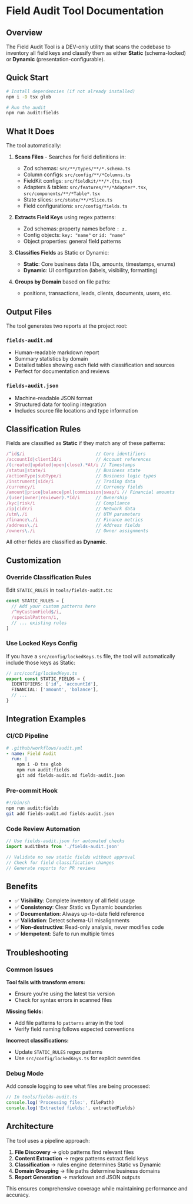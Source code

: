# Field Audit Tool Documentation

## Overview

The Field Audit Tool is a DEV-only utility that scans the codebase to inventory all field keys and classify them as either **Static** (schema-locked) or **Dynamic** (presentation-configurable).

## Quick Start

```bash
# Install dependencies (if not already installed)
npm i -D tsx glob

# Run the audit
npm run audit:fields
```

## What It Does

The tool automatically:

1. **Scans Files** - Searches for field definitions in:
   - Zod schemas: `src/**/types/**/*.schema.ts`
   - Column configs: `src/config/**/*Columns.ts`
   - FieldKit configs: `src/fieldkit/**/*.{ts,tsx}`
   - Adapters & tables: `src/features/**/*Adapter*.tsx`, `src/components/**/*Table*.tsx`
   - State slices: `src/state/**/*Slice.ts`
   - Field configurations: `src/config/fields.ts`

2. **Extracts Field Keys** using regex patterns:
   - Zod schemas: property names before `: z.`
   - Config objects: `key: "name"` or `id: "name"`
   - Object properties: general field patterns

3. **Classifies Fields** as Static or Dynamic:
   - **Static**: Core business data (IDs, amounts, timestamps, enums)
   - **Dynamic**: UI configuration (labels, visibility, formatting)

4. **Groups by Domain** based on file paths:
   - positions, transactions, leads, clients, documents, users, etc.

## Output Files

The tool generates two reports at the project root:

### `fields-audit.md`
- Human-readable markdown report
- Summary statistics by domain
- Detailed tables showing each field with classification and sources
- Perfect for documentation and reviews

### `fields-audit.json`
- Machine-readable JSON format
- Structured data for tooling integration
- Includes source file locations and type information

## Classification Rules

Fields are classified as **Static** if they match any of these patterns:

```typescript
/^id$/i                           // Core identifiers
/accountId|clientId/i             // Account references
/(created|updated|open|close).*At/i // Timestamps
/status|state/i                   // Business state
/actionType|subType/i             // Business logic types
/instrument|side/i                // Trading data
/currency/i                       // Currency fields
/amount|price|balance|pnl|commission|swap/i // Financial amounts
/(user|owner|reviewer).*Id/i      // Ownership
/kyc|risk/i                       // Compliance
/ip|cidr/i                        // Network data
/utm\./i                          // UTM parameters
/finance\./i                      // Finance metrics
/address\./i                      // Address fields
/owners\./i                       // Owner assignments
```

All other fields are classified as **Dynamic**.

## Customization

### Override Classification Rules

Edit `STATIC_RULES` in `tools/fields-audit.ts`:

```typescript
const STATIC_RULES = [
  // Add your custom patterns here
  /^myCustomField$/i,
  /specialPattern/i,
  // ... existing rules
]
```

### Use Locked Keys Config

If you have a `src/config/lockedKeys.ts` file, the tool will automatically include those keys as Static:

```typescript
// src/config/lockedKeys.ts
export const STATIC_FIELDS = {
  IDENTIFIERS: ['id', 'accountId'],
  FINANCIAL: ['amount', 'balance'],
  // ...
}
```

## Integration Examples

### CI/CD Pipeline
```yaml
# .github/workflows/audit.yml
- name: Field Audit
  run: |
    npm i -D tsx glob
    npm run audit:fields
    git add fields-audit.md fields-audit.json
```

### Pre-commit Hook
```bash
#!/bin/sh
npm run audit:fields
git add fields-audit.md fields-audit.json
```

### Code Review Automation
```typescript
// Use fields-audit.json for automated checks
import auditData from './fields-audit.json'

// Validate no new static fields without approval
// Check for field classification changes
// Generate reports for PR reviews
```

## Benefits

- ✅ **Visibility**: Complete inventory of all field usage
- ✅ **Consistency**: Clear Static vs Dynamic boundaries
- ✅ **Documentation**: Always up-to-date field reference
- ✅ **Validation**: Detect schema-UI misalignments
- ✅ **Non-destructive**: Read-only analysis, never modifies code
- ✅ **Idempotent**: Safe to run multiple times

## Troubleshooting

### Common Issues

**Tool fails with transform errors:**
- Ensure you're using the latest tsx version
- Check for syntax errors in scanned files

**Missing fields:**
- Add file patterns to `patterns` array in the tool
- Verify field naming follows expected conventions

**Incorrect classifications:**
- Update `STATIC_RULES` regex patterns
- Use `src/config/lockedKeys.ts` for explicit overrides

### Debug Mode

Add console logging to see what files are being processed:

```typescript
// In tools/fields-audit.ts
console.log('Processing file:', filePath)
console.log('Extracted fields:', extractedFields)
```

## Architecture

The tool uses a pipeline approach:

1. **File Discovery** → glob patterns find relevant files
2. **Content Extraction** → regex patterns extract field keys
3. **Classification** → rules engine determines Static vs Dynamic
4. **Domain Grouping** → file paths determine business domains
5. **Report Generation** → markdown and JSON outputs

This ensures comprehensive coverage while maintaining performance and accuracy.